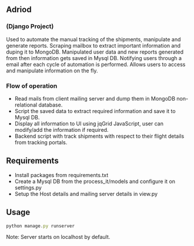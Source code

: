 
## Adriod

### (Django Project)
Used to automate the manual tracking of the shipments, manipulate and generate reports. Scraping mailbox to extract important information and duping it to MongoDB. Manipulated user data and new reports generated from then information gets saved in Mysql DB. Notifying users through a email after each cycle of automation is performed. Allows users to access and manipulate information on the fly. 

### Flow of operation
- Read mails from client mailing server and dump them in MongoDB non-relational database.
- Script the saved data to extract required information and save it to Mysql DB.
- Display all information to UI using jqGrid JavaScript, user can modify/add the information if required. 
- Backend script with track shipments with respect to their flight details from tracking portals.


## Requirements

- Install packages from requirements.txt
- Create a Mysql DB from the process_it/models and configure it on settings.py
- Setup the Host details and mailing server details in view.py


## Usage

```js
python manage.py runserver
```
Note: Server starts on localhost by default. 






